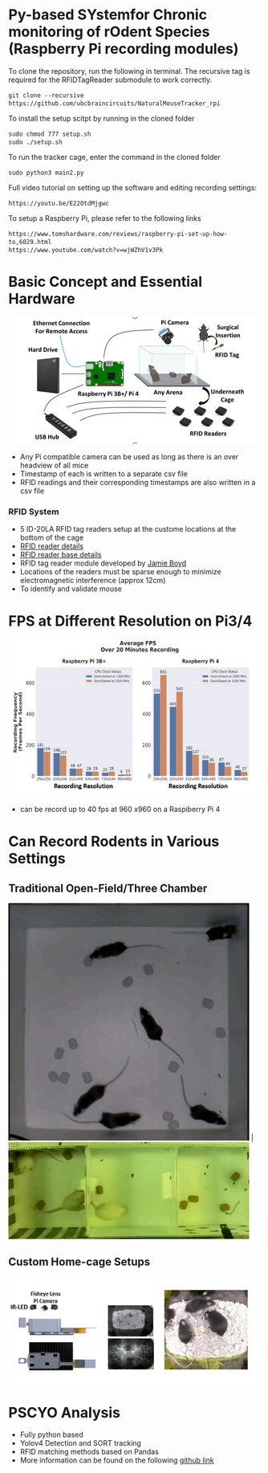 # Py-based SYstemfor Chronic monitoring of rOdent Species (Raspberry Pi recording modules)

To clone the repository, run the following in terminal. The recursive tag is required for the RFIDTagReader submodule to work correctly.
```
git clone --recursive https://github.com/ubcbraincircuits/NaturalMouseTracker_rpi
```
To install the setup scitpt by running in the cloned folder

```
sudo chmod 777 setup.sh
sudo ./setup.sh
```
To run the tracker cage, enter the command in the cloned folder
```
sudo python3 main2.py
```

Full video tutorial on setting up the software and editing recording settings:

```
https://youtu.be/E22OtdMjgwc
```

To setup a Raspberry Pi, please refer to the following links
```
https://www.tomshardware.com/reviews/raspberry-pi-set-up-how-to,6029.html
https://www.youtube.com/watch?v=wjWZhV1v3Pk
```

# Basic Concept and Essential Hardware
![](concept.png)
- Any Pi compatible camera can be used as long as there is an over headview of all mice
- Timestamp of each is written to a separate csv file
- RFID readings and their corresponding timestamps are also written in a csv file
### RFID System
- 5 ID-20LA RFID tag readers setup at the custome locations at the bottom of the cage
- [RFID reader details](https://www.sparkfun.com/products/11828)
- [RFID reader base details](https://www.sparkfun.com/products/9963)
- RFID tag reader module developed by [Jamie Boyd](https://github.com/jamieboyd/RFIDTagReader)
- Locations of the readers must be sparse enough to minimize electromagnetic interference (approx 12cm)
- To identify and validate mouse 

# FPS at Different Resolution on Pi3/4 
![](fps.png)
- can be record up to 40 fps at 960 x960 on a Raspiberry Pi 4

# Can Record Rodents in Various Settings

## Traditional Open-Field/Three Chamber
![](open_field.PNG) | ![](three_chamber.PNG)

## Custom Home-cage Setups
![](home_cage_example.PNG)

# PSCYO Analysis 
- Fully python based
- Yolov4 Detection and SORT tracking
- RFID matching methods based on Pandas
- More information can be found on the following [github link](https://github.com/tf4ong/PSYCO)



